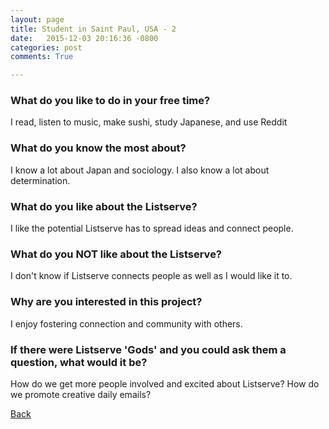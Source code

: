 ```yaml
---
layout: page
title: Student in Saint Paul, USA - 2
date:   2015-12-03 20:16:36 -0800
categories: post
comments: True

---
```


### What do you like to do in your free time?
<p>I read, listen to music, make sushi, study Japanese, and use Reddit</p>

### What do you know the most about?
<p>I know a lot about Japan and sociology. I also know a lot about determination.</p>

### What do you like about the Listserve?
<p>I like the potential Listserve has to spread ideas and connect people.</p>

### What do you NOT like about the Listserve?
<p>I don't know if Listserve connects people as well as I would like it to.</p>

### Why are you interested in this project?
<p>I enjoy fostering connection and community with others.</p>

### If there were Listserve 'Gods' and you could ask them a question, what would it be?
<p>How do we get more people involved and excited about Listserve? How do we promote creative daily emails?</p>

[Back][1]

[1]: /home/responders/all